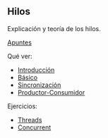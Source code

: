 ## Hilos

Explicación y teoría de los hilos.

[Apuntes](https://psp2dam.github.io/psp_pages/es/unit3/)

Qué ver:

- [Introducción](https://psp2dam.github.io/psp_pages/es/unit3/)
- [Básico](https://psp2dam.github.io/psp_pages/es/unit3/runnable.html)
- [Sincronización](https://psp2dam.github.io/psp_pages/es/unit3/synchronization.html)
- [Productor-Consumidor](https://psp2dam.github.io/psp_pages/es/unit3/producer-consumer.html)


Ejercicios:

- [Threads](01-threads.md)
- [Concurrent](02-concurrent.md)
